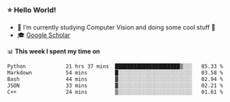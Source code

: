 ### ⭐️ Hello World!

<!--
**hologerry/hologerry** is a ✨ _special_ ✨ repository because its `README.md` (this file) appears on your GitHub profile.

Here are some ideas to get you started:

- 🔭 I’m currently working and studying on Computer Vision
- 🌱 I’m currently learning at Peking University
- 💬 Ask me about 
- 📫 How to reach me: E-mail
- 😄 Pronouns: he/his
- ⚡ Fun fact: Music is the Power
-->


- 🔭 I’m currently studying Computer Vision and doing some cool stuff 🤖
- 🎓 [Google Scholar](https://scholar.google.com/citations?user=3ykqW9wAAAAJ&hl=en)


📊 **This week I spent my time on**

<!--START_SECTION:waka-->

```txt
Python             21 hrs 37 mins  █████████████████████▒░░░   85.33 %
Markdown           54 mins         █░░░░░░░░░░░░░░░░░░░░░░░░   03.58 %
Bash               44 mins         ▓░░░░░░░░░░░░░░░░░░░░░░░░   02.94 %
JSON               33 mins         ▓░░░░░░░░░░░░░░░░░░░░░░░░   02.21 %
C++                24 mins         ▒░░░░░░░░░░░░░░░░░░░░░░░░   01.61 %
```

<!--END_SECTION:waka-->
